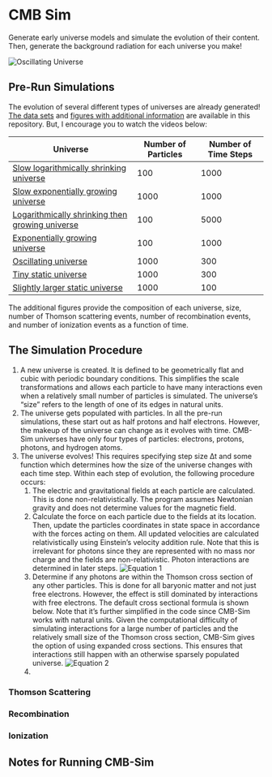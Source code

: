 # CMB Sim

Generate early universe models and simulate the evolution of their content. Then, generate the background radiation for each universe you make!

![Oscillating Universe](Figures/Periodic.gif)

## Pre-Run Simulations

The evolution of several different types of universes are already generated! [The data sets](Data%20Sets) and [figures with additional information](Figures) are available in this repository. But, I encourage you to watch the videos below:

| Universe                                                     | Number of Particles | Number of Time Steps |
| ------------------------------------------------------------ | ------------------- | -------------------- |
| [Slow logarithmically shrinking universe](https://youtu.be/zcKA7e664Zw) | 100                 | 1000                 |
| [Slow exponentially growing universe](https://youtu.be/HDdtpSWe0bA) | 1000                | 1000                 |
| [Logarithmically shrinking then growing universe](https://youtu.be/L5UMsxqhVtE) | 100                 | 5000                 |
| [Exponentially growing universe](https://youtu.be/IZ74dyzGOCs) | 100                 | 1000                 |
| [Oscillating universe](https://youtu.be/dCtzyYYSN6Y)         | 1000                | 300                  |
| [Tiny static universe](https://www.youtube.com/watch?v=_x_g3oanCP8) | 1000                | 300                  |
| [Slightly larger static universe](https://youtu.be/FiM_chzzZQg) | 1000                | 100                  |

The additional figures provide the composition of each universe, size, number of Thomson scattering events, number of recombination events, and number of ionization events as a function of time.

## The Simulation Procedure

1. A new universe is created. It is defined to be geometrically flat and cubic with periodic boundary conditions. This simplifies the scale transformations and allows each particle to have many interactions even when a relatively small number of particles is simulated. The universe’s “size” refers to the length of one of its edges in natural units.
2. The universe gets populated with particles. In all the pre-run simulations, these start out as half protons and half electrons. However, the makeup of the universe can change as it evolves with time. CMB-Sim universes have only four types of particles: electrons, protons, photons, and hydrogen atoms.
3. The universe evolves! This requires specifying step size Δt and some function which determines how the size of the universe changes with each time step. Within each step of evolution, the following procedure occurs:
    1. The electric and gravitational fields at each particle are calculated. This is done non-relativistically. The program assumes Newtonian gravity and does not determine values for the magnetic field.
    2. Calculate the force on each particle due to the fields at its location. Then, update the particles coordinates in state space in accordance with the forces acting on them. All updated velocities are calculated relativistically using Einstein’s velocity addition rule. Note that this is irrelevant for photons since they are represented with no mass nor charge and the fields are non-relativistic. Photon interactions are determined in later steps.
        ![Equation 1](Equations/eq1.svg)
    3. Determine if any photons are within the Thomson cross section of any other particles. This is done for all baryonic matter and not just free electrons. However, the effect is still dominated by interactions with free electrons. The default cross sectional formula is shown below. Note that it’s further simplified in the code since CMB-Sim works with natural units. Given the computational difficulty of simulating interactions for a large number of particles and the relatively small size of the Thomson cross section, CMB-Sim gives the option of using expanded cross sections. This ensures that interactions still happen with an otherwise sparsely populated universe.
        ![Equation 2](Equations/eq2.svg)
    4. 

### Thomson Scattering

### Recombination

### Ionization

## Notes for Running CMB-Sim
